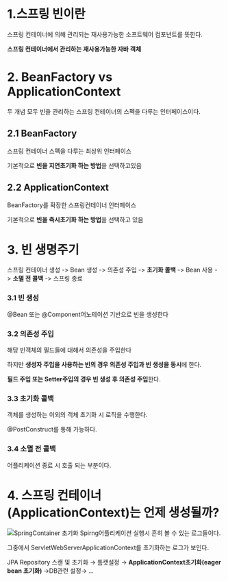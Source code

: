 # 1.스프링 빈이란

스프링 컨테이너에 의해 관리되는 재사용가능한 소프트웨어 컴포넌트를 뜻한다.

**스프링 컨테이너에서 관리하는 재사용가능한 자바 객체**

# 2. BeanFactory vs ApplicationContext

두 개념 모두 빈을 관리하는 스프링 컨테이너의 스펙을 다루는 인터페이스이다.

## 2.1 BeanFactory

스프링 컨테이너 스펙을 다루는 최상위 인터페이스

기본적으로 **빈을 지연초기화 하는 방법**을 선택하고있음

## 2.2 ApplicationContext

BeanFactory를 확장한 스프링컨테이너 인터페이스

기본적으로 **빈을 즉시초기화 하는 방법**을 선택하고 있음

# 3. 빈 생명주기

스프링 컨테이너 생성 -> Bean 생성 -> 의존성 주입 -> **초기화 콜백** -> Bean 사용 -> **소멸 전 콜백** -> 스프링 종료

### 3.1 빈 생성

@Bean 또는 @Component어노테이션 기반으로 빈을 생성한다

### 3.2 의존성 주입

해당 빈객체의 필드들에 대해서 의존성을 주입한다

하지만 **생성자 주입을 사용하는 빈의 경우 의존성 주입과 빈 생성을 동시**에 한다.

**필드 주입 또는 Setter주입의 경우 빈 생성 후 의존성 주입**한다.

### 3.3 초기화 콜백

객체를 생성하는 이외의 객체 초기화 시 로직을 수행한다.

@PostConstruct를 통해 가능하다.

### 3.4 소멸 전 콜백

어플리케이션 종료 시 호출 되는 부분이다.

# 4. 스프링 컨테이너(ApplicationContext)는 언제 생성될까?

![SpringContainer 초기화](https://github.com/user-attachments/assets/7baa8d34-dd7c-4a68-9814-a7477350644f)
Spirng어플리케이션 실행시 흔히 볼 수 있는 로그들이다.

그중에서 ServletWebServerApplicationContext를 초기화하는 로그가 보인다.

JPA Repository 스캔 및 초기화 → 톰캣설정 → <b> ApplicationContext초기화(eager bean 초기화) </b> →DB관련 설정→ …
